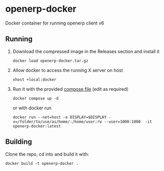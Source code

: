 # openerp-docker
Docker container for running openerp client v6 

## Running 

1. Download the compressed image in the Releases section and install it

    ```  
    docker load openerp-docker.tar.gz
    ```
  
2. Allow docker to access the running X server on host

    ```  
    xhost +local:docker
    ```  

3. Run it with the provided [compose file](compose.yml) (edit as required)

    ```  
    docker compose up -d
    ```  


    or with docker run 

    ```  
    docker run --net=host -e DISPLAY=$DISPLAY -v=/folder/to/use/as/home/:/home/user:rw --user=1000:1000  -it openerp-docker:latest 
    ```  

## Building 

Clone the repo, cd into and build it with:

    docker build -t openerp-docker . 

